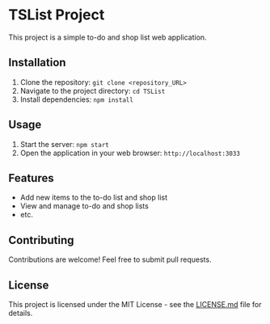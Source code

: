 # TSList Project

This project is a simple to-do and shop list web application.

## Installation

1. Clone the repository: `git clone <repository_URL>`
2. Navigate to the project directory: `cd TSList`
3. Install dependencies: `npm install`

## Usage

1. Start the server: `npm start`
2. Open the application in your web browser: `http://localhost:3033`

## Features

- Add new items to the to-do list and shop list
- View and manage to-do and shop lists
- etc.

## Contributing

Contributions are welcome! Feel free to submit pull requests.

## License

This project is licensed under the MIT License - see the [LICENSE.md](LICENSE.md) file for details.